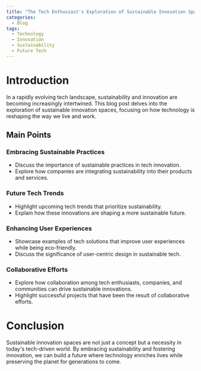 ```yaml
---
title: "The Tech Enthusiast's Exploration of Sustainable Innovation Spaces"
categories:
  - Blog
tags:
  - Technology
  - Innovation
  - Sustainability
  - Future Tech
---
```


# Introduction
In a rapidly evolving tech landscape, sustainability and innovation are becoming increasingly intertwined. This blog post delves into the exploration of sustainable innovation spaces, focusing on how technology is reshaping the way we live and work.

## Main Points
### Embracing Sustainable Practices
- Discuss the importance of sustainable practices in tech innovation.
- Explore how companies are integrating sustainability into their products and services.

### Future Tech Trends
- Highlight upcoming tech trends that prioritize sustainability.
- Explain how these innovations are shaping a more sustainable future.

### Enhancing User Experiences
- Showcase examples of tech solutions that improve user experiences while being eco-friendly.
- Discuss the significance of user-centric design in sustainable tech.

### Collaborative Efforts
- Explore how collaboration among tech enthusiasts, companies, and communities can drive sustainable innovations.
- Highlight successful projects that have been the result of collaborative efforts.

# Conclusion
Sustainable innovation spaces are not just a concept but a necessity in today's tech-driven world. By embracing sustainability and fostering innovation, we can build a future where technology enriches lives while preserving the planet for generations to come.